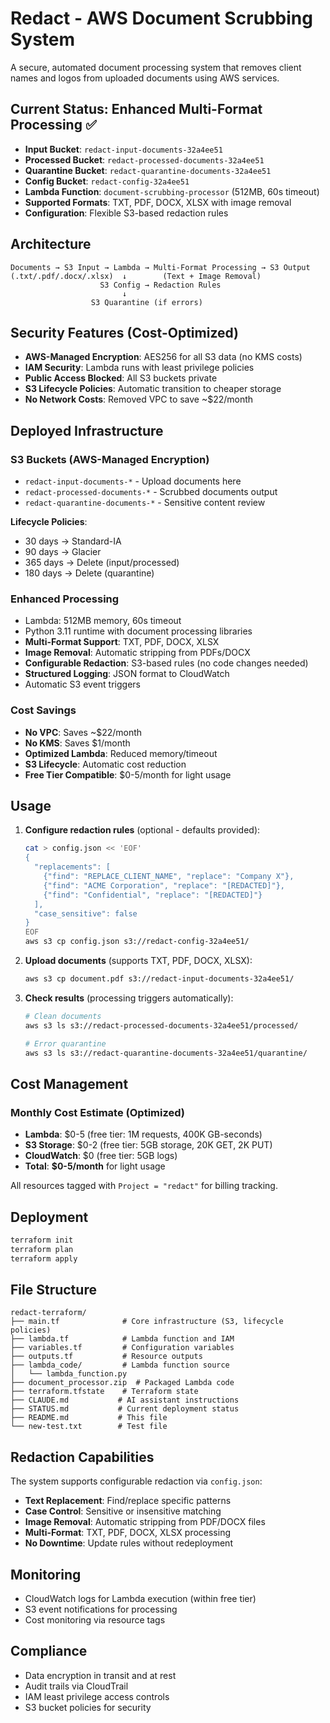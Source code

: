 # Redact - AWS Document Scrubbing System

A secure, automated document processing system that removes client names and logos from uploaded documents using AWS services.

## Current Status: Enhanced Multi-Format Processing ✅

- **Input Bucket**: `redact-input-documents-32a4ee51`
- **Processed Bucket**: `redact-processed-documents-32a4ee51` 
- **Quarantine Bucket**: `redact-quarantine-documents-32a4ee51`
- **Config Bucket**: `redact-config-32a4ee51`
- **Lambda Function**: `document-scrubbing-processor` (512MB, 60s timeout)
- **Supported Formats**: TXT, PDF, DOCX, XLSX with image removal
- **Configuration**: Flexible S3-based redaction rules

## Architecture

```
Documents → S3 Input → Lambda → Multi-Format Processing → S3 Output
(.txt/.pdf/.docx/.xlsx)  ↓        (Text + Image Removal)
                    S3 Config → Redaction Rules
                         ↓
                  S3 Quarantine (if errors)
```

## Security Features (Cost-Optimized)

- **AWS-Managed Encryption**: AES256 for all S3 data (no KMS costs)
- **IAM Security**: Lambda runs with least privilege policies
- **Public Access Blocked**: All S3 buckets private
- **S3 Lifecycle Policies**: Automatic transition to cheaper storage
- **No Network Costs**: Removed VPC to save ~$22/month

## Deployed Infrastructure

### S3 Buckets (AWS-Managed Encryption)
- `redact-input-documents-*` - Upload documents here
- `redact-processed-documents-*` - Scrubbed documents output
- `redact-quarantine-documents-*` - Sensitive content review

**Lifecycle Policies**:
- 30 days → Standard-IA
- 90 days → Glacier
- 365 days → Delete (input/processed)
- 180 days → Delete (quarantine)

### Enhanced Processing
- Lambda: 512MB memory, 60s timeout
- Python 3.11 runtime with document processing libraries
- **Multi-Format Support**: TXT, PDF, DOCX, XLSX
- **Image Removal**: Automatic stripping from PDFs/DOCX
- **Configurable Redaction**: S3-based rules (no code changes needed)
- **Structured Logging**: JSON format to CloudWatch
- Automatic S3 event triggers

### Cost Savings
- **No VPC**: Saves ~$22/month
- **No KMS**: Saves $1/month
- **Optimized Lambda**: Reduced memory/timeout
- **S3 Lifecycle**: Automatic cost reduction
- **Free Tier Compatible**: $0-5/month for light usage

## Usage

1. **Configure redaction rules** (optional - defaults provided):
   ```bash
   cat > config.json << 'EOF'
   {
     "replacements": [
       {"find": "REPLACE_CLIENT_NAME", "replace": "Company X"},
       {"find": "ACME Corporation", "replace": "[REDACTED]"},
       {"find": "Confidential", "replace": "[REDACTED]"}
     ],
     "case_sensitive": false
   }
   EOF
   aws s3 cp config.json s3://redact-config-32a4ee51/
   ```

2. **Upload documents** (supports TXT, PDF, DOCX, XLSX):
   ```bash
   aws s3 cp document.pdf s3://redact-input-documents-32a4ee51/
   ```

3. **Check results** (processing triggers automatically):
   ```bash
   # Clean documents
   aws s3 ls s3://redact-processed-documents-32a4ee51/processed/
   
   # Error quarantine
   aws s3 ls s3://redact-quarantine-documents-32a4ee51/quarantine/
   ```

## Cost Management

### Monthly Cost Estimate (Optimized)
- **Lambda**: $0-5 (free tier: 1M requests, 400K GB-seconds)
- **S3 Storage**: $0-2 (free tier: 5GB storage, 20K GET, 2K PUT)
- **CloudWatch**: $0 (free tier: 5GB logs)
- **Total**: **$0-5/month** for light usage

All resources tagged with `Project = "redact"` for billing tracking.

## Deployment

```bash
terraform init
terraform plan
terraform apply
```

## File Structure

```
redact-terraform/
├── main.tf              # Core infrastructure (S3, lifecycle policies)
├── lambda.tf            # Lambda function and IAM
├── variables.tf         # Configuration variables
├── outputs.tf           # Resource outputs
├── lambda_code/         # Lambda function source
│   └── lambda_function.py
├── document_processor.zip  # Packaged Lambda code
├── terraform.tfstate    # Terraform state
├── CLAUDE.md           # AI assistant instructions
├── STATUS.md           # Current deployment status
├── README.md           # This file
└── new-test.txt        # Test file
```

## Redaction Capabilities

The system supports configurable redaction via `config.json`:

- **Text Replacement**: Find/replace specific patterns
- **Case Control**: Sensitive or insensitive matching
- **Image Removal**: Automatic stripping from PDF/DOCX files
- **Multi-Format**: TXT, PDF, DOCX, XLSX processing
- **No Downtime**: Update rules without redeployment

## Monitoring

- CloudWatch logs for Lambda execution (within free tier)
- S3 event notifications for processing
- Cost monitoring via resource tags

## Compliance

- Data encryption in transit and at rest
- Audit trails via CloudTrail
- IAM least privilege access controls
- S3 bucket policies for security